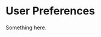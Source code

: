[title]: # (User Preferences)
[tags]: # (XXX)
[priority]: # (5965)
# User Preferences
Something here.
